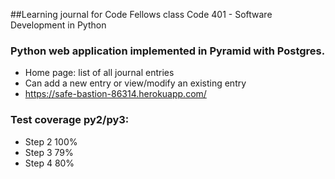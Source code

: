 ##Learning journal for Code Fellows class Code 401 - Software Development in Python
### Python web application implemented in Pyramid with Postgres.
* Home page: list of all journal entries
* Can add a new entry or view/modify an existing entry
* https://safe-bastion-86314.herokuapp.com/

### Test coverage py2/py3:
* Step 2         100%
* Step 3         79%
* Step 4         80%